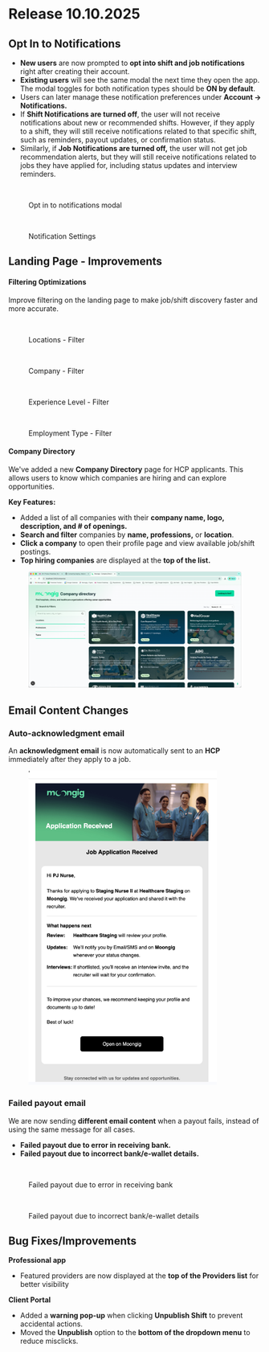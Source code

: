 # Release 10.10.2025

## Opt In to Notifications

* **New users** are now prompted to **opt into shift and job notifications** right after creating their account.&#x20;
* **Existing users** will see the same modal the next time they open the app. The modal toggles for both notification types should be **ON by default**.
* Users can later manage these notification preferences under **Account → Notifications.**
* If **Shift Notifications are turned off**, the user will not receive notifications about new or recommended shifts. However, if they apply to a shift, they will still receive notifications related to that specific shift, such as reminders, payout updates, or confirmation status.
* Similarly, if **Job Notifications are turned off,** the user will not get job recommendation alerts, but they will still receive notifications related to jobs they have applied for, including status updates and interview reminders.

<figure><img src=".gitbook/assets/Screenshot 2025-10-09 at 4.54.36 PM.png" alt="" width="292"><figcaption><p>Opt in to notifications modal</p></figcaption></figure>



<figure><img src=".gitbook/assets/Screenshot 2025-10-09 at 3.51.09 PM (1).png" alt="" width="302"><figcaption><p>Notification Settings</p></figcaption></figure>

## Landing Page - Improvements

#### Filtering Optimizations

Improve filtering on the landing page to make job/shift discovery faster and more accurate.

<div><figure><img src=".gitbook/assets/Screenshot 2025-10-09 at 4.00.55 PM.png" alt=""><figcaption><p>Locations - Filter</p></figcaption></figure> <figure><img src=".gitbook/assets/Screenshot 2025-10-09 at 4.01.00 PM.png" alt=""><figcaption><p>Company - Filter</p></figcaption></figure> <figure><img src=".gitbook/assets/Screenshot 2025-10-09 at 4.01.07 PM.png" alt=""><figcaption><p>Experience Level - Filter</p></figcaption></figure> <figure><img src=".gitbook/assets/Screenshot 2025-10-09 at 4.01.12 PM.png" alt=""><figcaption><p>Employment Type - Filter</p></figcaption></figure></div>

#### Company Directory

We've added a new **Company Directory** page for HCP applicants. This allows users to know which companies are hiring and can explore opportunities.

**Key Features:**

* Added a list of all companies with their **company name, logo, description, and # of openings.**
* **Search and filter** companies by **name, professions,** or **location**.
* **Click a company** to open their profile page and view available job/shift postings.
* **Top hiring companies** are displayed at the **top of the list.**

<figure><img src=".gitbook/assets/499248976-9d453264-d6a8-4ca3-98b4-dacfedaf78ee.png" alt=""><figcaption></figcaption></figure>

## Email Content Changes

### Auto-**acknowledgment email**

An **acknowledgment email** is now automatically sent to an **HCP** immediately after they apply to a job.

<figure><img src=".gitbook/assets/499194874-53dc9393-7c90-49ee-a2fa-c83d0a154970.png" alt="" width="375"><figcaption></figcaption></figure>

### Failed payout email

We are now sending **different email content** when a payout fails, instead of using the same message for all cases.

* **Failed payout due to error in receiving bank.**
* **Failed payout due to incorrect bank/e-wallet details.**

<div><figure><img src=".gitbook/assets/Screenshot 2025-10-09 at 4.18.46 PM.png" alt=""><figcaption><p>Failed payout due to error in receiving bank</p></figcaption></figure> <figure><img src=".gitbook/assets/Screenshot 2025-10-09 at 4.18.50 PM.png" alt=""><figcaption><p>Failed payout due to incorrect bank/e-wallet details</p></figcaption></figure></div>

## Bug Fixes/Improvements

**Professional app**

* Featured providers are now displayed at the **top of the Providers list** for better visibility

**Client Portal**

* Added a **warning pop-up** when clicking **Unpublish Shift** to prevent accidental actions.
* Moved the **Unpublish** option to the **bottom of the dropdown menu** to reduce misclicks.
